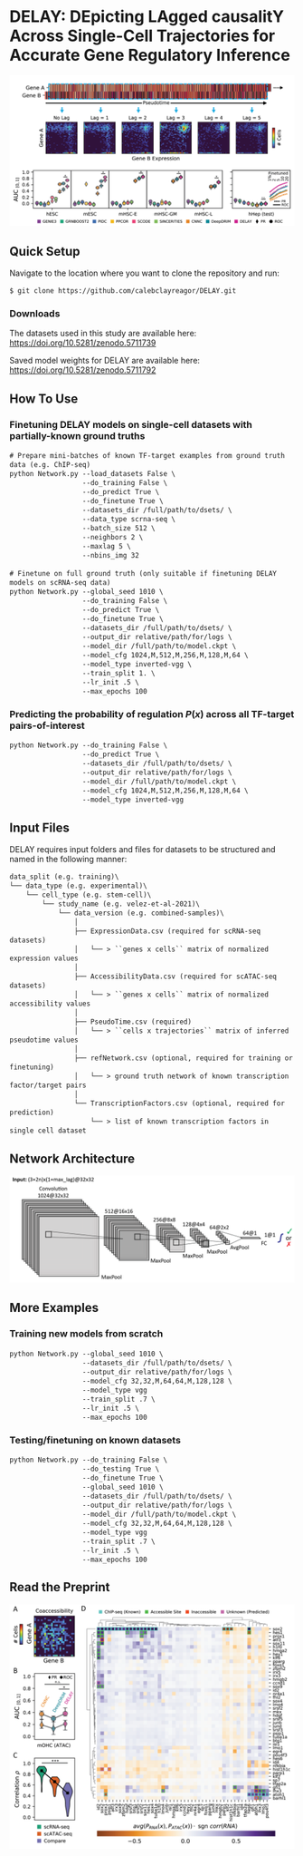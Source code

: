 # DELAY: DEpicting LAgged causalitY Across Single-Cell Trajectories for Accurate Gene Regulatory Inference

![DELAY](figures/DELAY.png)

## Quick Setup

Navigate to the location where you want to clone the repository and run:

```
$ git clone https://github.com/calebclayreagor/DELAY.git
```

### Downloads

The datasets used in this study are available here: https://doi.org/10.5281/zenodo.5711739

Saved model weights for DELAY are available here: https://doi.org/10.5281/zenodo.5711792

## How To Use

### Finetuning DELAY models on single-cell datasets with partially-known ground truths

```
# Prepare mini-batches of known TF-target examples from ground truth data (e.g. ChIP-seq)
python Network.py --load_datasets False \
                  --do_training False \
                  --do_predict True \
                  --do_finetune True \
                  --datasets_dir /full/path/to/dsets/ \
                  --data_type scrna-seq \
                  --batch_size 512 \
                  --neighbors 2 \
                  --maxlag 5 \
                  --nbins_img 32
                  
# Finetune on full ground truth (only suitable if finetuning DELAY models on scRNA-seq data)
python Network.py --global_seed 1010 \
                  --do_training False \
                  --do_predict True \
                  --do_finetune True \
                  --datasets_dir /full/path/to/dsets/ \
                  --output_dir relative/path/for/logs \
                  --model_dir /full/path/to/model.ckpt \
                  --model_cfg 1024,M,512,M,256,M,128,M,64 \
                  --model_type inverted-vgg \
                  --train_split 1. \
                  --lr_init .5 \
                  --max_epochs 100
```

### Predicting the probability of regulation $`P(x)`$ across all TF-target pairs-of-interest

```
python Network.py --do_training False \
                  --do_predict True \
                  --datasets_dir /full/path/to/dsets/ \
                  --output_dir relative/path/for/logs \
                  --model_dir /full/path/to/model.ckpt \
                  --model_cfg 1024,M,512,M,256,M,128,M,64 \
                  --model_type inverted-vgg
```

## Input Files

DELAY requires input folders and files for datasets to be structured and named in the following manner:

```
data_split (e.g. training)\
└── data_type (e.g. experimental)\
    └── cell_type (e.g. stem-cell)\
        └── study_name (e.g. velez-et-al-2021)\ 
            └── data_version (e.g. combined-samples)\
                │
                ├── ExpressionData.csv (required for scRNA-seq datasets)
                │   └── > ``genes x cells`` matrix of normalized expression values 
                │
                ├── AccessibilityData.csv (required for scATAC-seq datasets)
                │   └── > ``genes x cells`` matrix of normalized accessibility values
                │
                ├── PseudoTime.csv (required)
                │   └── > ``cells x trajectories`` matrix of inferred pseudotime values
                │
                ├── refNetwork.csv (optional, required for training or finetuning)
                │   └── > ground truth network of known transcription factor/target pairs
                │
                └── TranscriptionFactors.csv (optional, required for prediction)
                    └── > list of known transcription factors in single cell dataset
```



## Network Architecture

![Network](figures/network.png)

## More Examples

### Training new models from scratch

```
python Network.py --global_seed 1010 \
                  --datasets_dir /full/path/to/dsets/ \
                  --output_dir relative/path/for/logs \
                  --model_cfg 32,32,M,64,64,M,128,128 \
                  --model_type vgg
                  --train_split .7 \
                  --lr_init .5 \
                  --max_epochs 100    
```

### Testing/finetuning on known datasets

```
python Network.py --do_training False \
                  --do_testing True \
                  --do_finetune True \
                  --global_seed 1010 \
                  --datasets_dir /full/path/to/dsets/ \
                  --output_dir relative/path/for/logs \
                  --model_dir /full/path/to/model.ckpt \
                  --model_cfg 32,32,M,64,64,M,128,128 \
                  --model_type vgg
                  --train_split .7 \
                  --lr_init .5 \
                  --max_epochs 100            
```

## Read the Preprint

![haircell-GRN](figures/haircell-GRN.png)

